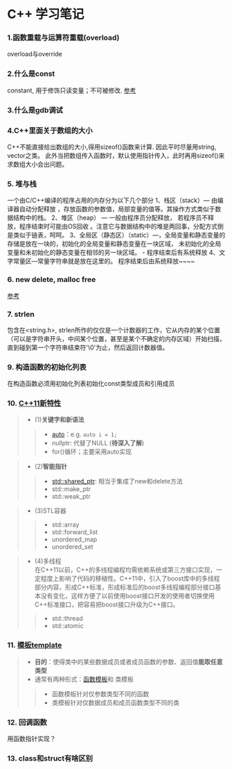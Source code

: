# C++ 学习笔记

### 1.函数重载与运算符重载(overload)
overload与override
### 2.什么是const
constant, 用于修饰只读变量；不可被修改. [参考](https://www.runoob.com/w3cnote/cpp-const-keyword.html)

### 3.什么是gdb调试

### 4.C++里面关于数组的大小
C++不能直接给出数组的大小,得用sizeof()函数来计算. 因此平时尽量用string, vector之类。
此外当把数组传入函数时，默认使用指针传入，此时再用sizeof()来求数组大小会出问题。

### 5. 堆与栈
一个由C/C++编译的程序占用的内存分为以下几个部分
1、栈区（stack）— 由编译器自动分配释放 ，存放函数的参数值，局部变量的值等。其操作方式类似于数据结构中的栈。
2、堆区（heap） — 一般由程序员分配释放， 若程序员不释放，程序结束时可能由OS回收 。注意它与数据结构中的堆是两回事，分配方式倒是类似于链表，呵呵。
3、全局区（静态区）（static）—，全局变量和静态变量的存储是放在一块的，初始化的全局变量和静态变量在一块区域， 未初始化的全局变量和未初始化的静态变量在相邻的另一块区域。 - 程序结束后有系统释放
4、文字常量区—常量字符串就是放在这里的。 程序结束后由系统释放~~~~

### 6. new delete, malloc free
[参考](https://blog.csdn.net/qq_37535749/article/details/113534079)

### 7. strlen
包含在<string.h>, strlen所作的仅仅是一个计数器的工作，它从内存的某个位置（可以是字符串开头，中间某个位置，甚至是某个不确定的内存区域）开始扫描，
直到碰到第一个字符串结束符'\0'为止，然后返回计数器值。

### 9. 构造函数的初始化列表
在构造函数必须用初始化列表初始化const类型成员和引用成员

### 10. [C++11新特性](https://blog.csdn.net/zhanglu_1024/article/details/85049480)
>* (1)**关键字和新语法**
>>* [auto](./basic_cpp/class_learning.cpp)：e.g. `auto i = 1;` 
>>* nullptr: 代替了NULL (**待深入了解**) 
>>* for()循环；主要采用auto实现

>* (2)**智能指针**
>>* [std::shared_ptr](./basic_cpp/cpp11_newFeatrue_ptr.cpp): 相当于集成了new和delete方法
>>* std::make_ptr
>>* std::weak_ptr

>* (3)STL容器
>>* std::array
>>* std::forward_list
>>* unordered_map
>>* unordered_set

>* (4)多线程  
   > 在C++11以前，C++的多线程编程均需依赖系统或第三方接口实现，一定程度上影响了代码的移植性。C++11中，引入了boost库中的多线程部分内容，形成C++标准，形成标准后的boost多线程编程部分接口基本没有变化，这样方便了以前使用boost接口开发的使用者切换使用C++标准接口，把容易把boost接口升级为C++接口。
>>* std::thread
>>* std::atomic

### 11. [模板template](https://www.runoob.com/w3cnote/c-templates-detail.html)
>* **目的**：使得类中的某些数据成员或者成员函数的参数、返回值**能取任意类型**
>* 通常有两种形式：[函数模板](./basic_cpp/swap.cpp)和 类模板
>>* 函数模板针对仅参数类型不同的函数
>>* 类模板针对仅数据成员和成员函数类型不同的类

### 12. 回调函数
用函数指针实现？

### 13. class和struct有啥区别